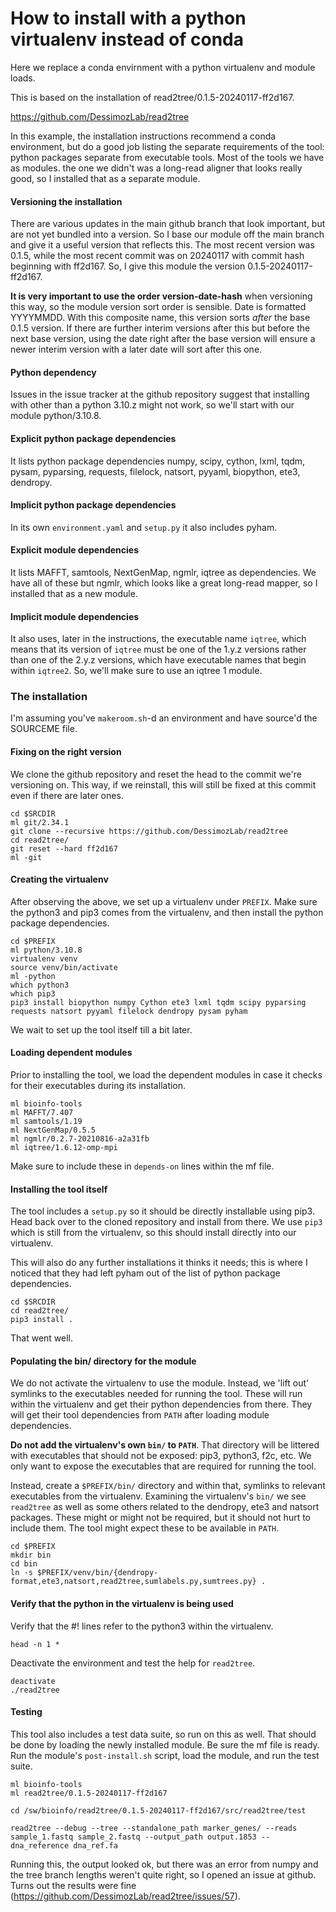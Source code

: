 How to install with a python virtualenv instead of conda
========================================================

Here we replace a conda envirnment with a python virtualenv and module loads.

This is based on the installation of read2tree/0.1.5-20240117-ff2d167.

<https://github.com/DessimozLab/read2tree>

In this example, the installation instructions recommend a conda environment,
but do a good job listing the separate requirements of the tool: python
packages separate from executable tools. Most of the tools we have as modules.
the one we didn't was a long-read aligner that looks really good, so I
installed that as a separate module.


#### Versioning the installation

There are various updates in the main github branch that look important, but
are not yet bundled into a version.  So I base our module off the main branch
and give it a useful version that reflects this.  The most recent version was
0.1.5, while the most recent commit was on 20240117 with commit hash beginning
with ff2d167. So, I give this module the version 0.1.5-20240117-ff2d167.

**It is very important to use the order version-date-hash** when versioning
this way, so the module version sort order is sensible. Date is formatted
YYYYMMDD. With this composite name, this version sorts *after* the base 0.1.5
version. If there are further interim versions after this but before the next
base version, using the date right after the base version will ensure a newer
interim version with a later date will sort after this one.


#### Python dependency

Issues in the issue tracker at the github repository suggest that installing
with other than a python 3.10.z might not work, so we'll start with our module
python/3.10.8.


#### Explicit python package dependencies

It lists python package dependencies numpy, scipy, cython, lxml, tqdm, pysam,
pyparsing, requests, filelock, natsort, pyyaml, biopython, ete3, dendropy.


#### Implicit python package dependencies

In its own `environment.yaml` and `setup.py` it also includes pyham.


#### Explicit module dependencies

It lists MAFFT, samtools, NextGenMap, ngmlr, iqtree as dependencies. We have
all of these but ngmlr, which looks like a great long-read mapper, so I
installed that as a new module.


#### Implicit module dependencies

It also uses, later in the instructions, the executable name `iqtree`, which
means that its version of `iqtree` must be one of the 1.y.z versions rather
than one of the 2.y.z versions, which have executable names that begin within
`iqtree2`. So, we'll make sure to use an iqtree 1 module.


### The installation

I'm assuming you've `makeroom.sh`-d an environment and have source'd the
SOURCEME file.


#### Fixing on the right version

We clone the github repository and reset the head to the commit we're
versioning on. This way, if we reinstall, this will still be fixed at this
commit even if there are later ones.

    cd $SRCDIR
    ml git/2.34.1
    git clone --recursive https://github.com/DessimozLab/read2tree
    cd read2tree/
    git reset --hard ff2d167
    ml -git


#### Creating the virtualenv

After observing the above, we set up a virtualenv under `PREFIX`. Make sure the
python3 and pip3 comes from the virtualenv, and then install the python package
dependencies.


    cd $PREFIX
    ml python/3.10.8
    virtualenv venv
    source venv/bin/activate
    ml -python
    which python3
    which pip3
    pip3 install biopython numpy Cython ete3 lxml tqdm scipy pyparsing requests natsort pyyaml filelock dendropy pysam pyham


We wait to set up the tool itself till a bit later.


#### Loading dependent modules

Prior to installing the tool, we load the dependent modules in case it
checks for their executables during its installation.


    ml bioinfo-tools
    ml MAFFT/7.407 
    ml samtools/1.19
    ml NextGenMap/0.5.5
    ml ngmlr/0.2.7-20210816-a2a31fb
    ml iqtree/1.6.12-omp-mpi


Make sure to include these in `depends-on` lines within the mf file.


#### Installing the tool itself

The tool includes a `setup.py` so it should be directly installable using pip3.
Head back over to the cloned repository and install from there. We use `pip3`
which is still from the virtualenv, so this should install directly into our
virtualenv.

This will also do any further installations it thinks it needs; this is where I
noticed that they had left pyham out of the list of python package
dependencies.


    cd $SRCDIR
    cd read2tree/
    pip3 install .


That went well.


#### Populating the bin/ directory for the module

We do not activate the virtualenv to use the module. Instead, we 'lift out'
symlinks to the executables needed for running the tool. These will run within
the virtualenv and get their python dependencies from there. They will get
their tool dependencies from `PATH` after loading module dependencies.

**Do not add the virtualenv's own `bin/` to `PATH`**.  That directory will be
littered with executables that should not be exposed: pip3, python3, f2c, etc.
We only want to expose the executables that are required for running the tool.

Instead, create a `$PREFIX/bin/` directory and within that, symlinks to
relevant executables from the virtualenv. Examining the virtualenv's `bin/` we
see `read2tree` as well as some others related to the dendropy, ete3 and
natsort packages. These might or might not be required, but it should not hurt
to include them. The tool might expect these to be available in `PATH`.


    cd $PREFIX
    mkdir bin
    cd bin
    ln -s $PREFIX/venv/bin/{dendropy-format,ete3,natsort,read2tree,sumlabels.py,sumtrees.py} .


#### Verify that the python in the virtualenv is being used

Verify that the #! lines refer to the python3 within the virtualenv.


    head -n 1 *


Deactivate the environment and test the help for `read2tree`.


    deactivate
    ./read2tree


#### Testing

This tool also includes a test data suite, so run on this as well. That should
be done by loading the newly installed module. Be sure the mf file is ready.
Run the module's `post-install.sh` script, load the module, and run the test
suite.


    ml bioinfo-tools
    ml read2tree/0.1.5-20240117-ff2d167

    cd /sw/bioinfo/read2tree/0.1.5-20240117-ff2d167/src/read2tree/test

    read2tree --debug --tree --standalone_path marker_genes/ --reads sample_1.fastq sample_2.fastq --output_path output.1853 --dna_reference dna_ref.fa


Running this, the output looked ok, but there was an error from numpy and the
tree branch lengths weren't quite right, so I opened an issue at github. Turns
out the results were fine
(<https://github.com/DessimozLab/read2tree/issues/57>).
